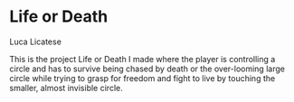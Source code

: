 # Life or Death
Luca Licatese

This is the project Life or Death I made where the player is controlling a circle and has to survive being chased by death or the over-looming large circle while trying to grasp for freedom and fight to live by touching the smaller, almost invisible circle.
